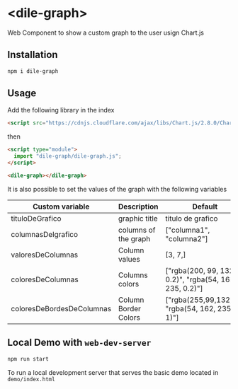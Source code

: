 # \<dile-graph>

Web Component to show a custom graph to the user usign Chart.js

## Installation

```bash
npm i dile-graph
```

## Usage

Add the following library in the index

```html
<script src="https://cdnjs.cloudflare.com/ajax/libs/Chart.js/2.8.0/Chart.js"></script>
```

then

```html
<script type="module">
  import "dile-graph/dile-graph.js";
</script>

<dile-graph></dile-graph>
```

It is also possible to set the values ​​of the graph with the following variables

| Custom variable           | Description          | Default                                                |
| ------------------------- | -------------------- | ------------------------------------------------------ |
| tituloDeGrafico           | graphic title        | titulo de grafico                                      |
| columnasDelgrafico        | columns of the graph | ["columna1", "columna2"]                               |
| valoresDeColumnas         | Column values        | [3, 7,]                                                |
| coloresDeColumnas         | Columns colors       | ["rgba(200, 99, 132, 0.2)", "rgba(54, 162, 235, 0.2)"] |
| coloresDeBordesDeColumnas | Column Border Colors | ["rgba(255,99,132,1)", "rgba(54, 162, 235, 1)"]        |

## Local Demo with `web-dev-server`

```bash
npm run start
```

To run a local development server that serves the basic demo located in `demo/index.html`
